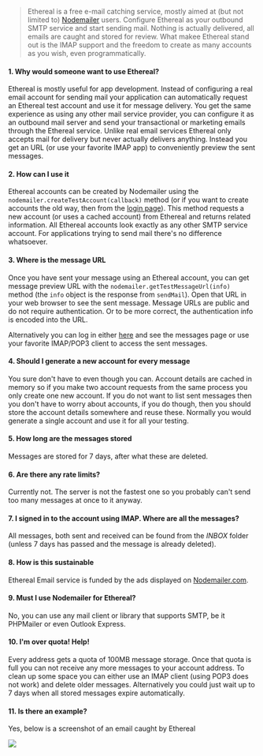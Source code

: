 > Ethereal is a free e-mail catching service, mostly aimed at (but not limited to) [Nodemailer](https://nodemailer.com/about/) users. Configure Ethereal as your outbound SMTP service and start sending mail. Nothing is actually delivered, all emails are caught and stored for review. What makee Ethereal stand out is the IMAP support and the freedom to create as many accounts as you wish, even programmatically.

#### 1\. Why would someone want to use Ethereal?

Ethereal is mostly useful for app development. Instead of configuring a real email account for sending mail your application can automatically request an Ethereal test account and use it for message delivery. You get the same experience as using any other mail service provider, you can configure it as an outbound mail server and send your transactional or marketing emails through the Ethereal service. Unlike real email services Ethereal only accepts mail for delivery but never actually delivers anything. Instead you get an URL (or use your favorite IMAP app) to conveniently preview the sent messages.

#### 2\. How can I use it

Ethereal accounts can be created by Nodemailer using the `nodemailer.createTestAccount(callback)` method (or if you want to create accounts the old way, then from the [login page](/login)). This method requests a new account (or uses a cached account) from Ethereal and returns related information. All Ethereal accounts look exactly as any other SMTP service account. For applications trying to send mail there's no difference whatsoever.

#### 3\. Where is the message URL

Once you have sent your message using an Ethereal account, you can get message preview URL with the `nodemailer.getTestMessageUrl(info)` method (the `info` object is the response from `sendMail`). Open that URL in your web browser to see the sent message. Message URLs are public and do not require authentication. Or to be more correct, the authentication info is encoded into the URL.

Alternatively you can log in either [here](/login) and see the messages page or use your favorite IMAP/POP3 client to access the sent messages.

#### 4\. Should I generate a new account for every message

You sure don't have to even though you can. Account details are cached in memory so if you make two account requests from the same process you only create one new account. If you do not want to list sent messages then you don't have to worry about accounts, if you do though, then you should store the account details somewhere and reuse these. Normally you would generate a single account and use it for all your testing.

#### 5\. How long are the messages stored

Messages are stored for 7 days, after what these are deleted.

#### 6\. Are there any rate limits?

Currently not. The server is not the fastest one so you probably can't send too many messages at once to it anyway.

#### 7\. I signed in to the account using IMAP. Where are all the messages?

All messages, both sent and received can be found from the _INBOX_ folder (unless 7 days has passed and the message is already deleted).

#### 8\. How is this sustainable

Ethereal Email service is funded by the ads displayed on [Nodemailer.com](https://nodemailer.com/about/).

#### 9\. Must I use Nodemailer for Ethereal?

No, you can use any mail client or library that supports SMTP, be it PHPMailer or even Outlook Express.

#### 10\. I'm over quota! Help!

Every address gets a quota of 100MB message storage. Once that quota is full you can not receive any more messages to your account address. To clean up some space you can either use an IMAP client (using POP3 does not work) and delete older messages. Alternatively you could just wait up to 7 days when all stored messages expire automatically.

#### 11\. Is there an example?

Yes, below is a screenshot of an email caught by Ethereal

![](https://cldup.com/D5Cj_C1Vw3.png)
